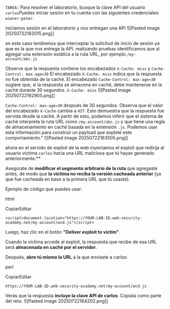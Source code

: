 `TAREA:` Para resolver el laboratorio, busque la clave API del usuario `carlos`Puedes iniciar sesión en tu cuenta con las siguientes credenciales: `wiener:peter`.

iniciamos sesión en el laboratorio y nos entregan una API
![[Pasted image 20250722162015.png]]

en este caso tendremos que interceptar la solicitud de inicio de sesión ya que es la que nos entrega la API. realizando pruebas identificamos que al agregar una extensión estática a la ruta URL, por ejemplo `/my-account/abc.js` 

Observe que la respuesta contiene los encabezados `X-Cache: miss` y `Cache-Control: max-age=30` El encabezado `X-Cache: miss` indica que la respuesta no fue obtenida de la caché. El encabezado `Cache-Control: max-age=30` sugiere que, si la respuesta se almacena en caché, debe mantenerse en la caché durante 30 segundos.
`X-Cache: miss`
![[Pasted image 20250722162905.png]]

`Cache-Control: max-age=30`
después de 30 segundos. Observa que el valor del encabezado `X-Cache` cambia a `HIT`. Esto demuestra que la respuesta fue servida desde la caché. A partir de esto, podemos inferir que el sistema de caché interpreta la ruta URL como `/my-account/abc.js` y que tiene una regla de almacenamiento en caché basada en la extensión `.js`. Podemos usar esta información para construir un payload que explote este comportamiento."
![[Pasted image 20250722163505.png]]

ahora en el servido de exploit de la web inyectamos el exploit que redirija al usuario víctima `carlos` hacia una URL maliciosa que tú hayas generado anteriormente.**

Asegúrate de **modificar el segmento arbitrario de la ruta** que agregaste antes, de modo que **la víctima no reciba la versión cacheada anterior** (ya que fue cacheada en base a la primera URL que tú usaste).

Ejemplo de código que puedes usar:

html

CopiarEditar

`<script>document.location="https://YOUR-LAB-ID.web-security-academy.net/my-account/wcd.js"</script>`

Luego, haz clic en el botón **"Deliver exploit to victim"**.

Cuando la víctima accede al exploit, la respuesta que recibe de esa URL será **almacenada en caché por el servidor**.

Después, **abre tú mismo la URL** a la que enviaste a carlos:

perl

CopiarEditar

`https://YOUR-LAB-ID.web-security-academy.net/my-account/wcd.js`

Verás que la respuesta **incluye la clave API de carlos**. Cópiala como parte del reto.
![[Pasted image 20250722164202.png]]